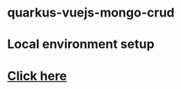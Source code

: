 # quarkus-vuejs-mongo-crud

# Local environment setup
# <a href="https://www.knowledgefactory.net/2021/10/quarkus-vuejs-mongodb-crud-example.html">Click here</a>

